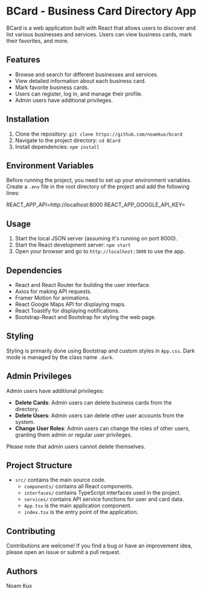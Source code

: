 # BCard - Business Card Directory App

BCard is a web application built with React that allows users to discover and list various businesses and services. Users can view business cards, mark their favorites, and more.

## Features

- Browse and search for different businesses and services.
- View detailed information about each business card.
- Mark favorite business cards.
- Users can register, log in, and manage their profile.
- Admin users have additional privileges.

## Installation

1. Clone the repository: `git clone https://github.com/noamkux/bcard`
2. Navigate to the project directory: `cd BCard`
3. Install dependencies: `npm install`

## Environment Variables

Before running the project, you need to set up your environment variables. Create a `.env` file in the root directory of the project and add the following lines:

REACT_APP_API=http://localhost:8000
REACT_APP_GOOGLE_API_KEY=<Your Google Maps API Key>


## Usage

1. Start the local JSON server (assuming it's running on port 8000).
2. Start the React development server: `npm start`
3. Open your browser and go to `http://localhost:3000` to use the app.

## Dependencies

- React and React Router for building the user interface.
- Axios for making API requests.
- Framer Motion for animations.
- React Google Maps API for displaying maps.
- React Toastify for displaying notifications.
- Bootstrap-React and Bootstrap for styling the web page.

## Styling

Styling is primarily done using Bootstrap and custom styles in `App.css`. Dark mode is managed by the class name `.dark`.

## Admin Privileges

Admin users have additional privileges:
- **Delete Cards**: Admin users can delete business cards from the directory.
- **Delete Users**: Admin users can delete other user accounts from the system.
- **Change User Roles**: Admin users can change the roles of other users, granting them admin or regular user privileges.

Please note that admin users cannot delete themselves.

## Project Structure

- `src/` contains the main source code.
  - `components/` contains all React components.
  - `interfaces/` contains TypeScript interfaces used in the project.
  - `services/` contains API service functions for user and card data.
  - `App.tsx` is the main application component.
  - `index.tsx` is the entry point of the application.

## Contributing

Contributions are welcome! If you find a bug or have an improvement idea, please open an issue or submit a pull request.

## Authors

Noam Kux

